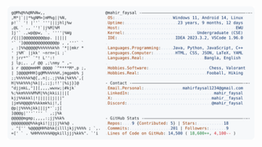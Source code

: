 <a href="https://github.com/Mahir-Faysal">
  <picture>
    <source media="(prefers-color-scheme: dark)" srcset="https://raw.githubusercontent.com/Mahir-Faysal/Mahir-Faysal/refs/heads/main/dark.svg">
    <img alt="Mahir Faysal's GitHub Profile README" src="https://raw.githubusercontent.com/Mahir-Faysal/Mahir-Faysal/refs/heads/main/light.svg">
  </picture>
</a>
